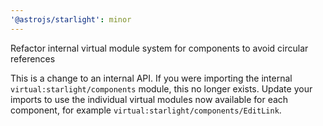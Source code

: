 ```yaml
---
'@astrojs/starlight': minor
---
```


Refactor internal virtual module system for components to avoid circular references

This is a change to an internal API.
If you were importing the internal `virtual:starlight/components` module, this no longer exists.
Update your imports to use the individual virtual modules now available for each component, for example `virtual:starlight/components/EditLink`.
